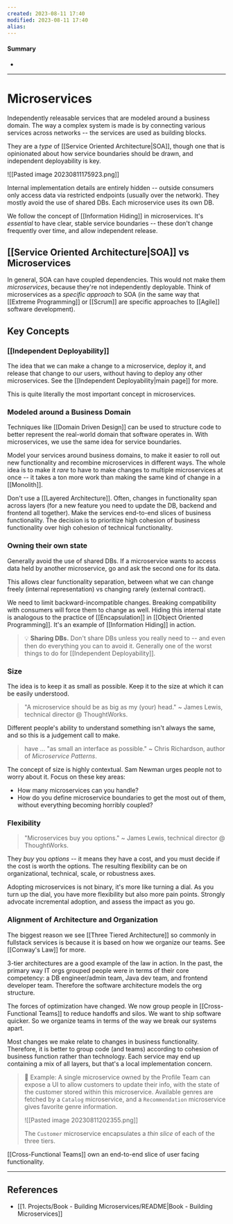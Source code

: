 ```yaml
---
created: 2023-08-11 17:40
modified: 2023-08-11 17:40
alias: 
---
```

#### Summary
+ 

----
# Microservices

Independently releasable services that are modeled around a business domain. The way a complex system is made is by connecting various services across networks -- the services are used as building blocks.

They are a _type_ of [[Service Oriented Architecture|SOA]], though one that is opinionated about how service boundaries should be drawn, and independent deployability is key. 

![[Pasted image 20230811175923.png]]

Internal implementation details are entirely hidden -- outside consumers only access data via restricted endpoints (usually over the network). They mostly avoid the use of shared DBs. Each microservice uses its own DB.

We follow the concept of [[Information Hiding]] in microservices. It's _essential_ to have clear, stable service boundaries -- these don't change frequently over time, and allow independent release.

## [[Service Oriented Architecture|SOA]] vs Microservices

In general, SOA can have coupled dependencies. This would not make them _microservices_, because they're not independently deployable. Think of microservices as a _specific approach_ to SOA (in the same way that [[Extreme Programming]] or [[Scrum]] are specific approaches to [[Agile]] software development).

## Key Concepts

### [[Independent Deployability]]

The idea that we can make a change to a microservice, deploy it, and release that change to our users, without having to deploy any other microservices. See the [[Independent Deployability|main page]] for more.

This is quite literally the most important concept in microservices.

### Modeled around a Business Domain

Techniques like [[Domain Driven Design]] can be used to structure code to better represent the real-world domain that software operates in. With microservices, we use the same idea for service boundaries.

Model your services around business domains, to make it easier to roll out new functionality and recombine microservices in different ways. The whole idea is to make it _rare_ to have to make changes to multiple microservices at once -- it takes a ton more work than making the same kind of change in a [[Monolith]]. 

Don't use a [[Layered Architecture]]. Often, changes in functionality span across layers (for a new feature you need to update the DB, backend and frontend all together). Make the services end-to-end slices of business functionality. The decision is to prioritize high cohesion of business functionality over high cohesion of technical functionality.

### Owning their own state

Generally avoid the use of shared DBs. If a microservice wants to access data held by another microservice, go and ask the second one for its data.

This allows clear functionality separation, between what we can change freely (internal representation) vs changing rarely (external contract).

We need to limit backward-incompatible changes. Breaking compatibility with consumers will force them to change as well. Hiding this internal state is analogous to the practice of [[Encapsulation]] in [[Object Oriented Programming]]. It's an example of [[Information Hiding]] in action.

> 💡 **Sharing DBs.** Don't share DBs unless you really need to -- and even then do everything you can to avoid it. Generally one of the worst things to do for [[Independent Deployability]].

### Size

The idea is to keep it as small as possible. Keep it to the size at which it can be easily understood.

> "A microservice should be as big as my (your) head."
> ~ James Lewis, technical director @ ThoughtWorks.

Different people's ability to understand something isn't always the same, and so this is a judgement call to make.

> have ... "as small an interface as possible."
> ~ Chris Richardson, author of _Microservice Patterns_.

The concept of size is highly contextual. Sam Newman urges people not to worry about it. Focus on these key areas:
+ How many microservices can you handle?
+ How do you define microservice boundaries to get the most out of them, without everything becoming horribly coupled?

### Flexibility

> "Microservices buy you options."
> ~ James Lewis, technical director @ ThoughtWorks.

They _buy_ you _options_ -- it means they have a cost, and you must decide if the cost is worth the options. The resulting flexibility can be on organizational, technical, scale, or robustness axes.

Adopting microservices is not binary, it's more like turning a dial. As you turn up the dial, you have more flexibility but also more pain points. Strongly advocate incremental adoption, and assess the impact as you go.

### Alignment of Architecture and Organization

The biggest reason we see [[Three Tiered Architecture]] so commonly in fullstack services is because it is based on how we organize our teams. See [[Conway's Law]] for more.

3-tier architectures are a good example of the law in action. In the past, the primary way IT orgs grouped people were in terms of their core competency: a DB engineer/admin team, Java dev team, and frontend developer team. Therefore the software architecture models the org structure.

The forces of optimization have changed. We now group people in [[Cross-Functional Teams]] to reduce handoffs and silos. We want to ship software quicker. So we organize teams in terms of the way we break our systems apart.

Most changes we make relate to changes in business functionality. Therefore, it is better to group code (and teams) according to cohesion of business function rather than technology. Each service may end up containing a mix of all layers, but that's a local implementation concern.

> 💭 Example: A single microservice owned by the Profile Team can expose a UI to allow customers to update their info, with the state of the customer stored within this microservice. Available genres are fetched by a `Catalog` microservice, and a `Recommendation` microservice gives favorite genre information.
> 
> ![[Pasted image 20230811202355.png]]
> 
> The `Customer` microservice encapsulates a _thin slice_ of each of the three tiers.

[[Cross-Functional Teams]] own an end-to-end slice of user facing functionality.

----

## References
+ [[1. Projects/Book - Building Microservices/README|Book - Building Microservices]]